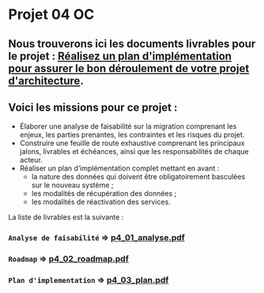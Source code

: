 # Projet 04 OC 

## Nous trouverons ici les documents livrables pour le projet : [Réalisez un plan d'implémentation pour assurer le bon déroulement de votre projet d'architecture](https://openclassrooms.com/fr/paths/293/projects/707/assignment).

## Voici les missions pour ce projet :

- Élaborer une analyse de faisabilité sur la migration comprenant les enjeux, les parties prenantes, les contraintes et les risques du projet.
- Construire une feuille de route exhaustive comprenant les principaux jalons, livrables et échéances, ainsi que les responsabilités de chaque acteur.
- Réaliser un plan d’implémentation complet mettant en avant :
    - la nature des données qui doivent être obligatoirement basculées sur le nouveau système ;
    - les modalités de récupération des données ;
    - les modalités de réactivation des services.

La liste de livrables est la suivante :

### `Analyse de faisabilité` => [p4_01_analyse.pdf](https://github.com/jespadas/p4_julio_espadas/blob/main/P4_01_analyse.pdf)
### `Roadmap` => [p4_02_roadmap.pdf](https://github.com/jespadas/p4_julio_espadas/blob/main/P4_02_roadmap.pdf)
### `Plan d'implementation` => [p4_03_plan.pdf](#)
